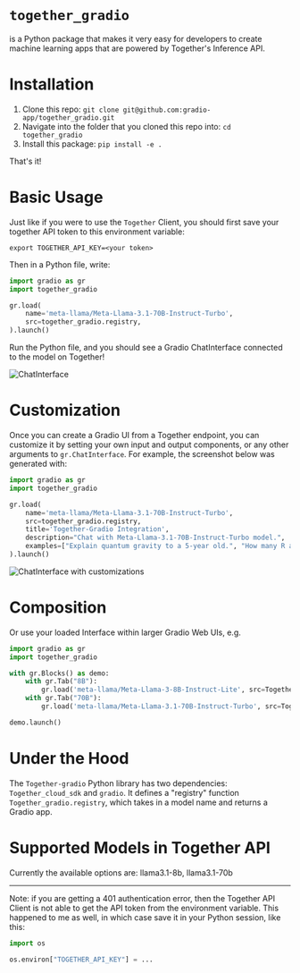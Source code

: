 # `together_gradio`

is a Python package that makes it very easy for developers to create machine learning apps that are powered by Together's Inference API.

# Installation

1. Clone this repo: `git clone git@github.com:gradio-app/together_gradio.git`
2. Navigate into the folder that you cloned this repo into: `cd together_gradio`
3. Install this package: `pip install -e .`

<!-- ```bash
pip install Together-gradio
``` -->

That's it! 

# Basic Usage

Just like if you were to use the `Together` Client, you should first save your together API token to this environment variable:

```
export TOGETHER_API_KEY=<your token>
```

Then in a Python file, write:

```python
import gradio as gr
import together_gradio

gr.load(
    name='meta-llama/Meta-Llama-3.1-70B-Instruct-Turbo',
    src=together_gradio.registry,
).launch()
```

Run the Python file, and you should see a Gradio ChatInterface connected to the model on Together!

![ChatInterface](chatinterface.png)

# Customization 

Once you can create a Gradio UI from a Together endpoint, you can customize it by setting your own input and output components, or any other arguments to `gr.ChatInterface`. For example, the screenshot below was generated with:

```py
import gradio as gr
import together_gradio

gr.load(
    name='meta-llama/Meta-Llama-3.1-70B-Instruct-Turbo',
    src=together_gradio.registry,
    title='Together-Gradio Integration',
    description="Chat with Meta-Llama-3.1-70B-Instruct-Turbo model.",
    examples=["Explain quantum gravity to a 5-year old.", "How many R are there in the word Strawberry?"]
).launch()
```
![ChatInterface with customizations](chatinterface_with_customization.png)

# Composition

Or use your loaded Interface within larger Gradio Web UIs, e.g.

```python
import gradio as gr
import together_gradio

with gr.Blocks() as demo:
    with gr.Tab("8B"):
        gr.load('meta-llama/Meta-Llama-3-8B-Instruct-Lite', src=Together_gradio.registry)
    with gr.Tab("70B"):
        gr.load('meta-llama/Meta-Llama-3.1-70B-Instruct-Turbo', src=Together_gradio.registry)

demo.launch()
```

# Under the Hood

The `Together-gradio` Python library has two dependencies: `Together_cloud_sdk` and `gradio`. It defines a "registry" function `Together_gradio.registry`, which takes in a model name and returns a Gradio app.

# Supported Models in Together API
Currently the available options are: llama3.1-8b, llama3.1-70b

-------

Note: if you are getting a 401 authentication error, then the Together API Client is not able to get the API token from the environment variable. This happened to me as well, in which case save it in your Python session, like this:

```py
import os

os.environ["TOGETHER_API_KEY"] = ...
```
